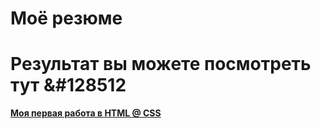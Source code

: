 # Моё резюме

# Результат вы можете посмотреть тут &#128512

**[Моя первая работа в HTML @ CSS](https://semenraisman.github.io/resumeSent/)** 
